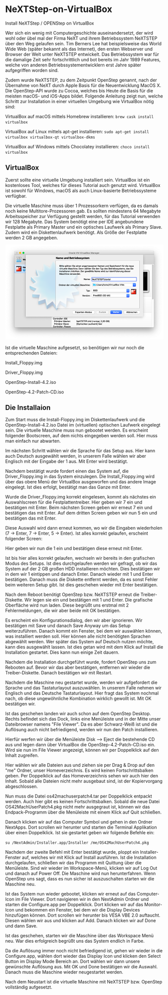 # NeXTStep-on-VirtualBox
Install NeXTStep / OPENStep on VirtualBox

Wer sich ein wenig mit Computergeschichte auseinandersetzt, der wird wohl oder übel mal der Firma NeXT und ihrem Betriebssystem NeXTSTEP über den Weg gelaufen sein. Tim Berners Lee hat beispielsweise das World Wide Web (später bekannt als das Internet), den ersten Webserver und Browser der Welt unter NeXTSTEP entwickelt. Das Betriebssystem war für die damalige Zeit sehr fortschrittlich und bot bereits im Jahr 1989 Features, welche von anderen Betriebssystementwicklern erst Jahre später aufgegriffen worden sind.

Zudem wurde NeXTSTEP, zu dem Zeitpunkt OpenStep genannt, nach der Übernahme von NeXT durch Apple Basis für die Neuentwicklung MacOS X. Die OpenStep-API wurde zu Cocoa, welches bis Heute die Basis für  die meisten macOS- und iOS-Apps bildet. Folgende Anleitung zeigt nun, welche Schritt zur Installation in einer virtuellen Umgebung wie VirtualBox nötig sind:

VirtualBox auf macOS mittels Homebrew installieren:
`brew cask install virtualbox`

VirtualBox auf Linux mittels apt-get installieren:
`sudo apt-get install virtualbox virtualbox-qt virtualbox-dkms`

VirtualBox auf Windows mittels Chocolatey installieren:
`choco install virtualbox`


## VirtualBox

Zuerst sollte eine virtuelle Umgebung installiert sein. VirtualBox ist ein kostenloses Tool, welches für dieses Tutorial auch genutzt wird. VirtualBox ist sowohl für Windows, macOS als auch Linux-basierte Betriebssysteme verfügbar.

Die virtuelle Maschine muss über 1 Prozessorkern verfügen, da es damals noch keine Multitore-Prozessoren gab. Es sollten mindestens 64 Megabyte Arbeitsspeicher zur Verfügung gestellt werden, für das Tutorial verwenden wir 128 Megabyte. Das System benötigt eine per IDE angebundene Festplatte als Primary Master und ein optisches Laufwerk als Primary Slave. Zudem wird ein Diskettenlaufwerk benötigt. Als Größe der Festplatte werden 2 GB angegeben.


![VM Setup](/images/image1.png)

Ist die virtuelle Maschine aufgesetzt, so benötigen wir nur noch die entsprechenden Dateien:

Install_Floppy.img

Driver_Floppy.img

OpenStep-Install-4.2.iso

OpenStep-4.2-Patch-CD.iso

## Die Installaion

Zum Start muss die Install-Floppy.img im Diskettenlaufwerk und die OpenStep-Install-4.2.iso Datei im (virtuellen) optischen Laufwerk eingelegt sein. Die virtuelle Maschine muss nun gebootet werden. Es erscheint folgender Bootscreen, auf dem nichts eingegeben werden soll. Hier muss man einfach nur abwarten. 

Im nächsten Schritt wählen wir die Sprache für das Setup aus. Hier kann auch Deutsch ausgewählt werden, in unserem Falle wählen wir aber Englisch mit der Eingabe der 1 aus. Mit Enter wird bestätigt.

Nachdem bestätigt wurde fordert einen das System auf, die Driver_Floppy.img in das System einzulegen. Die Install_Floppy.img wird über das obere Menü der VirtualBox ausgeworfen und das andere Image eingelegt. Ist dies erfolgt, bestätigt man das Ganze mit Enter.

Wurde die Driver_Floppy.img korrekt eingelesen, kommt als nächstes ein Auswahlscreen für die Festplattentreiber. Hier geben wir 7 ein und bestätigen mit Enter. Beim nächsten Screen geben wir erneut 7 ein und bestätigen das mit Enter. Auf dem dritten Screen geben wir nun 5 ein und bestätigen das mit Enter. 

Diese Auswahl wird dann erneut kommen, wo wir die Eingaben wiederholen (7 -> Enter, 7 -> Enter, 5 -> Enter). Ist alles korrekt gelaufen, erscheint folgender Screen:

Hier geben wir nun die 1 ein und bestätigen diese erneut mit Enter. 

Ist bis hier alles korrekt gelaufen, wechseln wir bereits in den grafischen Modus des Setups. Ist dies durchgelaufen werden wir gefragt, ob wir das System auf der 2 GB großen HDD installieren möchten. Dies bestätigen wir in dem wir 1 eintippen und danach Enter. Danach wieder mit 1 und Enter bestätigen. Danach muss die Diskette entfernt werden, da es sonst Fehler beim weiteren Setup gibt. Ist dies geschehen wieder mit Enter bestätigen. 

Nach dem Reboot benötigt OpenStep bzw. NeXTSTEP erneut die Treiber-Diskette. Wir legen sie ein und bestätigen mit 1 und Enter. Die grafische Oberfläche wird nun laden. Diese begrüßt uns erstmal mit 2 Fehlermeldungen, die wir aber beide mit OK bestätigen. 

Es erscheint ein Konfigurationsdialog, den wir aber ignorieren. Wir bestätigen mit Save und danach Save Anyway um das Setup weiterzuführen. Danach kommt ein Fenster, bei dem wir auswählen können, was installiert werden soll. Hier können alle nicht benötigten Sprachen abgewählt werden. Wer später das System auf Deutsch nutzen möchte, kann dies ausgewählt lassen. Ist dies getan wird mit dem Klick auf Install die Installation gestartet. Dies kann nun einige Zeit dauern.

Nachdem die Installation durchgeführt wurde, fordert OpenStep uns zum Rebooten auf. Bevor wir das aber bestätigen, entfernen wir wieder die Treiber-Diskette. Danach bestätigen wir mit Restart. 

Nachdem die Maschine neu gestartet wurde, werden wir aufgefordert die Sprache und das Tastaturlayout auszuwählen. In unserem Falle nehmen wir Englisch und das Deutsche Tastaturlayout. Hier fragt das System nochmal nach, ob diese ungewöhnliche Kombination wirklich gewollt ist. Mit OK bestätigen wir.

Ist das geschehen landen wir auch schon auf dem OpenStep Desktop. Rechts befindet sich das Dock, links eine Menüleiste und in der Mitte unser Dateibrowser namens "File Viewer". Da es aber Schwarz-Weiß ist und die Auflösung auch nicht befriedigend, werden wir nun den Patch installieren. 

Hierfür werfen wir über die Menüleiste Disk --> Eject die bestehende CD aus und legen dann über VirtualBox die OpenStep-4.2-Patch-CD.iso ein. Wird sie nun im File Viewer angezeigt, können wir per Doppelklick auf den Inhalt zugreifen. 

Hier wählen wir alle Dateien aus und ziehen sie per Drag & Drop auf den "me" Ordner, unser Homeverzeichnis. Es wird keinen Fortschrittsbalken geben. Per Doppelklick auf das Homeverzeichnis sehen wir auch hier den Inhalt. Sobald alle Dateien nicht mehr ausgebaut sind, ist der Kopiervorgang abgeschlossen. 

Nun muss die Datei os42machuserpatch4.tar per Doppelklick entpackt werden. Auch hier gibt es keinen Fortschrittsbalken. Sobald die neue Datei OS42MachUserPatch4.pkg nicht mehr ausgegraut ist, können wir das Endpack-Programm über die Menüleiste mit einem Klick auf Quit schließen. 

Danach klicken wir auf das Computer Symbol und gehen in den Ordner NextApps. Dort scrollen wir herunter und starten die Terminal Applikation über einen Doppelklick. Ist sie gestartet geben wir folgende Befehle ein:

`su /NextAdmin/Installer.app/Installer /me/OS42MachUserPatch4.pkg`

Nachdem der zweite Befehl mit Enter bestätigt wurde, ploppt ein Installer-Fenster auf, welches wir mit Klick auf Install ausführen. Ist die Installation durchgelaufen, schließen wir das Programm mit Quittung über die Menüleiste. Sind wir wieder im Workspace-Menü, klicken wir auf Log Out und danach auf Power Off. Die Maschine wird nun herunterfahren. Wenn OpenStep uns sagt, dass es nun sicher ist auszuschalten starten wir die Maschine neu. 

Ist das System nun wieder gebootet, klicken wir erneut auf das Computer-Icon im File Viewer. Dort navigieren wir in den NextAdmin Ordner und starten die Configure.app per Doppelklick. Dort klicken wir auf das Monitor-Icon und bekommen ein Fenster, bei dem wir die Display Devices hinzufügen können. Dort scrollen wir herunter bis VESA VBE 2.0 auftaucht. Diesen wählen wir aus und klicken auf Add. Danach klicken wir auf Done und dann Save. 

Ist das geschehen, starten wir die Maschine über das Workspace Menü neu. War dies erfolgreich begrüßt uns das System endlich in Farbe.

Da die Auflösung immer noch nicht befriedigend ist, gehen wir wieder in die Configure.app, wählen dort wieder das Display Icon und klicken den Select Button im Display Mode Bereich an. Dort wählen wir dann unsere gewünschte Auflösung aus. Mit OK und Done bestätigen wir die Auswahl. Danach muss die Maschine wieder neugestartet werden.

Nach dem Neustart ist die virtuelle Maschine mit NeXTSTEP bzw. OpenStep vollständig aufgesetzt. 
